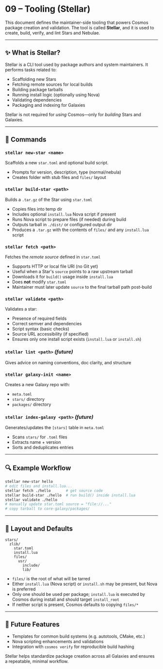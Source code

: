 # 09 – Tooling (Stellar)

This document defines the maintainer-side tooling that powers Cosmos package creation and validation. The tool is called **Stellar**, and it is used to create, build, verify, and lint Stars and Nebulae.

---

## ✨ What is Stellar?
Stellar is a CLI tool used by package authors and system maintainers. It performs tasks related to:

- Scaffolding new Stars
- Fetching remote sources for local builds
- Building package tarballs
- Running install logic (optionally using Nova)
- Validating dependencies
- Packaging and indexing for Galaxies

Stellar is not required for *using* Cosmos—only for *building* Stars and Galaxies.

---

## 🚀 Commands

### `stellar new-star <name>`
Scaffolds a new `star.toml` and optional build script.

- Prompts for version, description, type (normal/nebula)
- Creates folder with stub files and `files/` layout

### `stellar build-star <path>`
Builds a `.tar.gz` of the Star using `star.toml`

- Copies files into temp dir
- Includes optional `install.lua` Nova script if present
- Runs Nova script to prepare files (if needed) during build
- Outputs tarball in `./dist/` or configured output dir
- Produces a `.tar.gz` with the contents of `files/` and any `install.lua` script

### `stellar fetch <path>`
Fetches the *remote source* defined in `star.toml`
- Supports HTTP or local file URI (no Git yet)
- Useful when a Star's `source` points to a raw upstream tarball
- Downloads it for `build()` usage inside `install.lua`
- Does **not** modify `star.toml`
- Maintainer must later update `source` to the final tarball path post-build

### `stellar validate <path>`
Validates a star:

- Presence of required fields
- Correct semver and dependencies
- Script syntax (basic checks)
- Source URL accessibility (if specified)
- Ensures only one install script exists (`install.lua` or `install.sh`)

### `stellar lint <path>` *(future)*
Gives advice on naming conventions, doc clarity, and structure

### `stellar galaxy-init <name>`
Creates a new Galaxy repo with:

- `meta.toml`
- `stars/` directory
- `packages/` directory

### `stellar index-galaxy <path>` *(future)*
Generates/updates the `[stars]` table in `meta.toml`

- Scans `stars/` for `.toml` files
- Extracts name + version
- Sorts and deduplicates entries

---

## 🔍 Example Workflow
```bash
stellar new-star hello
# edit files and install.lua...
stellar fetch ./hello       # get source code
stellar build-star ./hello  # run build() inside install.lua
stellar validate ./hello
# manually update star.toml source = "file://..."
# copy tarball to core-galaxy/packages/
```

---

## 📂 Layout and Defaults

```
stars/
  zlib/
    star.toml
    install.lua
    files/
      usr/
        include/
        lib/
```

- `files/` is the root of what will be tarred
- Either `install.lua` (Nova script) or `install.sh` may be present, but Nova is preferred
- Only one should be used per package; `install.lua` is executed by Cosmos during install and should target `install_root`
- If neither script is present, Cosmos defaults to copying `files/*`

---

## 🥰 Future Features
- Templates for common build systems (e.g. autotools, CMake, etc.)
- Nova scripting enhancements and validations
- Integration with `cosmos verify` for reproducible build hashing

Stellar helps standardize package creation across all Galaxies and ensures a repeatable, minimal workflow.
